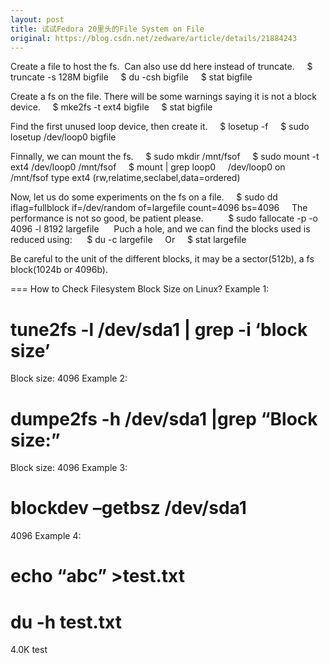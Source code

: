 ```yaml
---
layout: post
title: 试试Fedora 20里头的File System on File
original: https://blog.csdn.net/zedware/article/details/21884243
---
```

                
Create a file to host the fs.  Can also use dd here instead of truncate.
    $ truncate -s 128M bigfile
    $ du -csh bigfile
    $ stat bigfile


Create a fs on the file. There will be some warnings saying it is not a block device.
    $ mke2fs -t ext4 bigfile
    $ stat bigfile 


Find the first unused loop device, then create it.
    $ losetup -f
    $ sudo losetup /dev/loop0 bigfile


Finnally, we can mount the fs.
    $ sudo mkdir /mnt/fsof
    $ sudo mount -t ext4 /dev/loop0 /mnt/fsof
    $ mount | grep loop0
    /dev/loop0 on /mnt/fsof type ext4 (rw,relatime,seclabel,data=ordered)


Now, let us do some experiments on the fs on a file.
    $ sudo dd iflag=fullblock if=/dev/random of=largefile count=4096 bs=4096
    The performance is not so good, be patient please.
    
    $ sudo fallocate -p -o 4096 -l 8192 largefile 
    Puch a hole, and we can find the blocks used is reduced using: 
    $ du -c largefile
    Or
    $ stat largefile


Be careful to the unit of the different blocks, it may be a sector(512b), a fs block(1024b or 4096b).

===
How to Check Filesystem Block Size on Linux?
Example 1:
# tune2fs -l /dev/sda1 | grep -i ‘block size’
Block size: 4096
Example 2:
# dumpe2fs -h /dev/sda1 |grep “Block size:”
Block size: 4096
Example 3:
# blockdev –getbsz /dev/sda1
4096
Example 4:
# echo “abc” >test.txt
# du -h test.txt
4.0K test
            